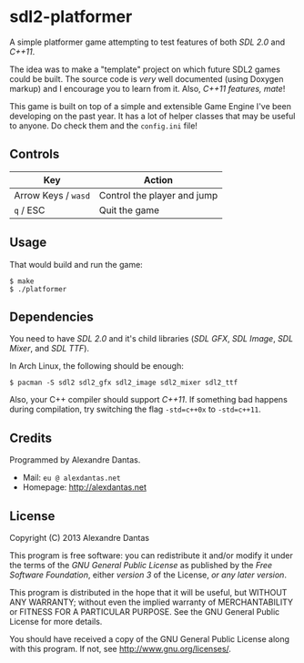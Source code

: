 # sdl2-platformer

A simple platformer game attempting to test features of both
*SDL 2.0* and *C++11*.

The idea was to make a "template" project on which future SDL2
games could be built. The source code is _very_ well documented
(using Doxygen markup) and I encourage you to learn from it.
Also, _C++11 features, mate_!

This game is built on top of a simple and extensible Game Engine
I've been developing on the past year. It has a lot of helper
classes that may be useful to anyone. Do check them and the
`config.ini` file!

## Controls

| Key                 | Action                      |
| ------------------- | --------------------------- |
| Arrow Keys / `wasd` | Control the player and jump |
| `q` / ESC           | Quit the game               |

## Usage

That would build and run the game:

    $ make
	$ ./platformer

## Dependencies

You need to have *SDL 2.0* and it's child libraries
(*SDL GFX*, *SDL Image*, *SDL Mixer*, and *SDL TTF*).

In Arch Linux, the following should be enough:

    $ pacman -S sdl2 sdl2_gfx sdl2_image sdl2_mixer sdl2_ttf

Also, your C++ compiler should support *C++11*.
If something bad happens during compilation, try switching
the flag `-std=c++0x` to `-std=c++11`.

## Credits

Programmed by Alexandre Dantas.

* Mail: `eu @ alexdantas.net`
* Homepage: http://alexdantas.net

## License

Copyright (C) 2013  Alexandre Dantas

This program is free software: you can redistribute it and/or
modify it under the terms of the _GNU General Public License_
as published by the _Free Software Foundation_, either
*version 3* of the License, *or any later version*.

This program is distributed in the hope that it will be useful,
but WITHOUT ANY WARRANTY; without even the implied warranty of
MERCHANTABILITY or FITNESS FOR A PARTICULAR PURPOSE.  See the
GNU General Public License for more details.

You should have received a copy of the GNU General Public License
along with this program.
If not, see <http://www.gnu.org/licenses/>.


